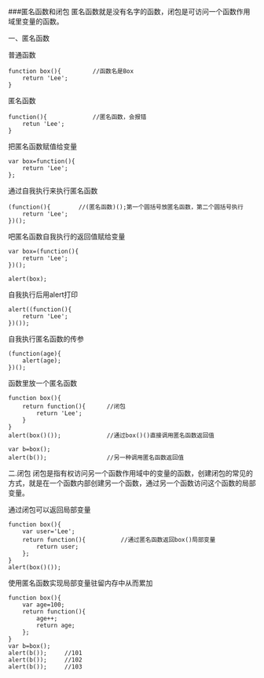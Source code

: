 ###匿名函数和闭包
匿名函数就是没有名字的函数，闭包是可访问一个函数作用域里变量的函数。

一、匿名函数

普通函数

    function box(){         //函数名是Box
        return 'Lee';
    }

匿名函数 

    function(){             //匿名函数，会报错
        retun 'Lee';
    }

把匿名函数赋值给变量

    var box=function(){
        return 'Lee';
    };

通过自我执行来执行匿名函数

    (function(){        //(匿名函数)();第一个圆括号放匿名函数，第二个圆括号执行
        return 'Lee';
    })();

吧匿名函数自我执行的返回值赋给变量

    var box=(function(){
        return 'Lee';
    })();

    alert(box);

自我执行后用alert打印

    alert((function(){
        return 'Lee';
    })());

自我执行匿名函数的传参

    (function(age){
        alert(age);
    })();

函数里放一个匿名函数

    function box(){
        return function(){      //闭包
            return 'Lee';
        }
    }
    alert(box()());             //通过box()()直接调用匿名函数返回值

    var b=box();
    alert(b());                 //另一种调用匿名函数返回值

二.闭包
闭包是指有权访问另一个函数作用域中的变量的函数，创建闭包的常见的方式，就是在一个函数内部创建另一个函数，通过另一个函数访问这个函数的局部变量。

通过闭包可以返回局部变量

    function box(){
        var user='Lee';
        return function(){          //通过匿名函数返回box()局部变量
            return user;
        };
    }
    alert(box()());

使用匿名函数实现局部变量驻留内存中从而累加

    function box(){
        var age=100;
        return function(){
            age++;
            return age;
        };
    }
    var b=box();
    alert(b());     //101
    alert(b());     //102
    alert(b());     //103

